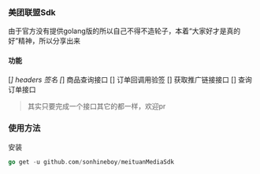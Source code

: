 ### 美团联盟Sdk
由于官方没有提供golang版的所以自己不得不造轮子，本着“大家好才是真的好”精神，所以分享出来
#### 功能
[*] headers 签名
[*] 商品查询接口
[] 订单回调用验签
[] 获取推广链接接口	
[] 查询订单接口
> 其实只要完成一个接口其它的都一样，欢迎pr
### 使用方法

安装
```go
go get -u github.com/sonhineboy/meituanMediaSdk
```